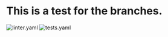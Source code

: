 # This is a test for the branches.

![linter.yaml](https://github.com/kyle-olivier20/week2_project/actions/workflows/linter.yaml/badge.svg)
![tests.yaml](https://github.com/kyle-olivier20/week2_project/actions/workflows/tests.yaml/badge.svg)
